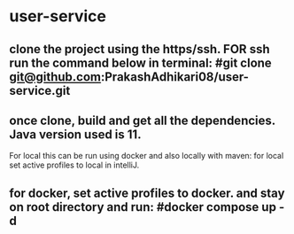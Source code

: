 # user-service

clone the project using the https/ssh.
FOR ssh run the command below in terminal:
#git clone git@github.com:PrakashAdhikari08/user-service.git
--

once clone, build and get all the dependencies.
Java version used is 11.
--

For local this can be run using docker and also locally with maven:
for local set active profiles to local in intelliJ.

for docker, set active profiles to docker.
and stay on root directory and run:
 #docker compose up -d 
 -- 
 

